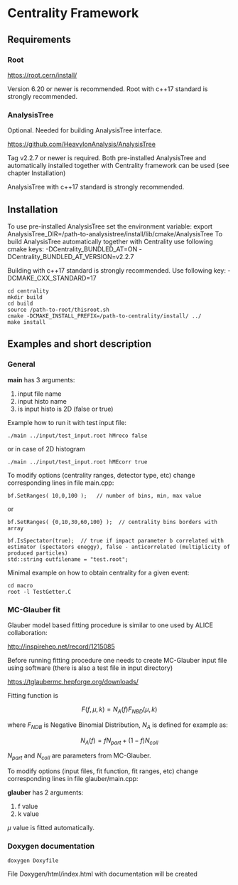 # Centrality Framework

## Requirements

### Root

https://root.cern/install/

Version 6.20 or newer is recommended. Root with c++17 standard is strongly recommended.

### AnalysisTree

Optional. Needed for building AnalysisTree interface.

https://github.com/HeavyIonAnalysis/AnalysisTree

Tag v2.2.7 or newer is required. Both pre-installed AnalysisTree and automatically installed together with Centrality framework can be used (see chapter Installation)

AnalysisTree with c++17 standard is strongly recommended.

## Installation

To use pre-installed AnalysisTree set the environment variable:
    export AnalysisTree_DIR=/path-to-analysistree/install/lib/cmake/AnalysisTree
To build AnalysisTree automatically together with Centrality use following cmake keys:
    -DCentrality_BUNDLED_AT=ON
    -DCentrality_BUNDLED_AT_VERSION=v2.2.7
    
Building with c++17 standard is strongly recommended. Use following key:
    -DCMAKE_CXX_STANDARD=17

    cd centrality
    mkdir build
    cd build
    source /path-to-root/thisroot.sh
    cmake -DCMAKE_INSTALL_PREFIX=/path-to-centrality/install/ ../
    make install


## Examples and short description 

### General

**main** has 3 arguments:
  1. input file name
  2. input histo name
  3. is input histo is 2D (false or true)

Example how to run it with test input file:

    ./main ../input/test_input.root hMreco false

or in case of 2D histogram

    ./main ../input/test_input.root hMEcorr true

To modify options (centrality ranges, detector type, etc) change corresponding lines in file main.cpp:

    bf.SetRanges( 10,0,100 );   // number of bins, min, max value
or

    bf.SetRanges( {0,10,30,60,100} );  // centrality bins borders with array

    bf.IsSpectator(true);  // true if impact parameter b correlated with estimator (spectators eneggy), false - anticorrelated (multiplicity of produced particles) 
    std::string outfilename = "test.root";

Minimal example on how to obtain centrality for a given event:

    cd macro
    root -l TestGetter.C

### MC-Glauber fit

Glauber model based fitting procedure is similar to one used by ALICE collaboration:

http://inspirehep.net/record/1215085

Before running fitting procedure one needs to create MC-Glauber input file using software 
(there is also a test file in input directory)

https://tglaubermc.hepforge.org/downloads/

Fitting function is
```math
   F(f, \mu, k) = N_A(f)  F_{NBD}(\mu, k)
```
where $`F_{NDB}`$ is Negative Binomial Distribution, $`N_A`$ is defined for example as: 
```math
   N_A(f) = f N_{part} + (1-f) N_{coll}
```
$`N_{part}`$ and $`N_{coll}`$ are parameters from MC-Glauber.

To modify options (input files, fit function, fit ranges, etc) change corresponding lines in file glauber/main.cpp:

**glauber** has 2 arguments:
  1. f value
  2. k value

$`\mu`$ value is fitted automatically.

### Doxygen documentation
    doxygen Doxyfile
File Doxygen/html/index.html with documentation will be created
